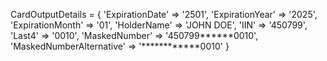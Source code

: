 CardOutputDetails = {
    'ExpirationDate' => '2501',
    'ExpirationYear' => '2025',
    'ExpirationMonth' => '01',
    'HolderName' => 'JOHN DOE',
    'IIN' => '450799',
    'Last4' => '0010',
    'MaskedNumber' => '450799******0010',
    'MaskedNumberAlternative' => '************0010'
}